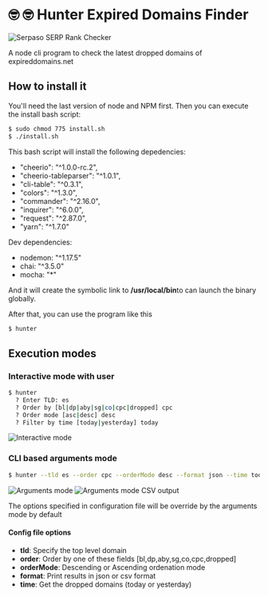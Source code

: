 # 🤓 🤓 Hunter Expired Domains Finder

![Serpaso SERP Rank Checker](https://i.imgur.com/p6gBWBE.jpg)

A node cli program to check the latest dropped domains of expireddomains.net



## How to install it
You'll need the last version of node and NPM first. 
Then you can execute the install bash script:
``` bash
$ sudo chmod 775 install.sh 
$ ./install.sh
``` 

This bash script will install the following depedencies:
 - "cheerio": "^1.0.0-rc.2",
 - "cheerio-tableparser": "^1.0.1",
 - "cli-table": "^0.3.1",
 - "colors": "^1.3.0",
 - "commander": "^2.16.0",
 - "inquirer": "^6.0.0",
 - "request": "^2.87.0",
 - "yarn": "^1.7.0"
     
Dev dependencies:
 - nodemon: "^1.17.5"
 - chai: "^3.5.0"
 - mocha: "*"
 
 
And it will create the symbolic link to **/usr/local/bin**to can launch the binary globally. 

After that, you can use the program like this
``` bash
$ hunter
``` 

## Execution modes
### Interactive mode with user
``` bash
$ hunter
  ? Enter TLD: es
  ? Order by [bl|dp|aby|sg|co|cpc|dropped] cpc
  ? Order mode [asc|desc] desc
  ? Filter by time [today|yesterday] today
``` 
![Interactive mode](https://i.imgur.com/8yP4wt7.jpg)

### CLI based arguments mode
``` bash
$ hunter --tld es --order cpc --orderMode desc --format json --time today
``` 
![Arguments mode](https://i.imgur.com/y3O469H.jpg)
![Arguments mode CSV output](https://i.imgur.com/94ABzAg.jpg)



The options specified in configuration file will be override by the arguments mode by default
#### Config file options
- **tld**: Specify the top level domain
- **order**: Order by one of these fields [bl,dp,aby,sg,co,cpc,dropped] 
- **orderMode**: Descending or Ascending ordenation mode
- **format**: Print results in json or csv format
- **time**: Get the dropped domains (today or yesterday)
